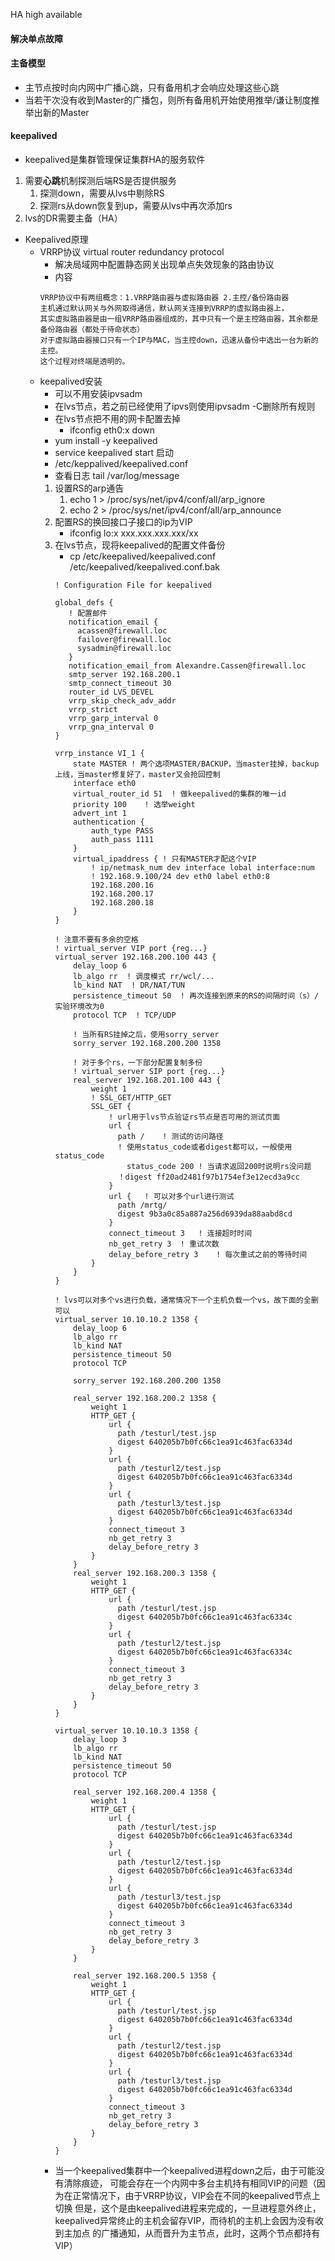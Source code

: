 HA high available
#### 解决单点故障

#### 主备模型
* 主节点按时向内网中广播心跳，只有备用机才会响应处理这些心跳
* 当若干次没有收到Master的广播包，则所有备用机开始使用推举/谦让制度推举出新的Master
#### keepalived
* keepalived是集群管理保证集群HA的服务软件
1. 需要**心跳**机制探测后端RS是否提供服务
    1. 探测down，需要从lvs中剔除RS
    2. 探测rs从down恢复到up，需要从lvs中再次添加rs
2. lvs的DR需要主备（HA）
* Keepalived原理
    * VRRP协议 virtual router redundancy protocol
        * 解决局域网中配置静态网关出现单点失效现象的路由协议
        * 内容
        ```
        VRRP协议中有两组概念：1.VRRP路由器与虚拟路由器 2.主控/备份路由器
        主机通过默认网关与外网取得通信，默认网关连接到VRRP的虚拟路由器上，
        其实虚拟路由器是由一组VRRP路由器组成的，其中只有一个是主控路由器，其余都是备份路由器（都处于待命状态）
        对于虚拟路由器接口只有一个IP与MAC，当主控down，迅速从备份中选出一台为新的主控。
        这个过程对终端是透明的。
        ```
    * keepalived安装
        * 可以不用安装ipvsadm
        * 在lvs节点，若之前已经使用了ipvs则使用ipvsadm -C删除所有规则
        * 在lvs节点把不用的网卡配置去掉
            * ifconfig eth0:x down
        * yum install -y keepalived
        * service keepalived start 启动
        * /etc/keppalived/keepalived.conf
        * 查看日志 tail /var/log/message
        1. 设置RS的arp通告
            1. echo 1 > /proc/sys/net/ipv4/conf/all/arp_ignore
            2. echo 2 > /proc/sys/net/ipv4/conf/all/arp_announce
        2. 配置RS的换回接口子接口的ip为VIP
            * ifconfig lo:x xxx.xxx.xxx.xxx/xx
        3. 在lvs节点，现将keepalived的配置文件备份
            * cp /etc/keepalived/keepalived.conf /etc/keepalived/keepalived.conf.bak
            ```
            ! Configuration File for keepalived
            
            global_defs {
               ! 配置邮件
               notification_email {
                 acassen@firewall.loc
                 failover@firewall.loc
                 sysadmin@firewall.loc
               }
               notification_email_from Alexandre.Cassen@firewall.loc
               smtp_server 192.168.200.1
               smtp_connect_timeout 30
               router_id LVS_DEVEL
               vrrp_skip_check_adv_addr
               vrrp_strict
               vrrp_garp_interval 0
               vrrp_gna_interval 0
            }
            
            vrrp_instance VI_1 {
                state MASTER ! 两个选项MASTER/BACKUP，当master挂掉，backup上线，当master修复好了，master又会抢回控制
                interface eth0
                virtual_router_id 51  ! 做keepalived的集群的唯一id
                priority 100    ! 选举weight
                advert_int 1
                authentication {
                    auth_type PASS
                    auth_pass 1111
                }
                virtual_ipaddress { ! 只有MASTER才配这个VIP
                    ! ip/netmask_num dev interface lobal interface:num
                    ! 192.168.9.100/24 dev eth0 label eth0:8
                    192.168.200.16
                    192.168.200.17
                    192.168.200.18
                }
            }
            
            ! 注意不要有多余的空格
            ! virtual_server VIP port {reg...}
            virtual_server 192.168.200.100 443 {
                delay_loop 6
                lb_algo rr  ! 调度模式 rr/wcl/...
                lb_kind NAT  ! DR/NAT/TUN
                persistence_timeout 50  ! 再次连接到原来的RS的间隔时间（s）/实验环境改为0
                protocol TCP  ! TCP/UDP
                
                ! 当所有RS挂掉之后，使用sorry_server     
                sorry_server 192.168.200.200 1358
                
                ! 对于多个rs，一下部分配置复制多份
                ! virtual_server SIP port {reg...}
                real_server 192.168.201.100 443 {
                    weight 1
                    ! SSL_GET/HTTP_GET
                    SSL_GET {
                        ! url用于lvs节点验证rs节点是否可用的测试页面
                        url {
                          path /    ! 测试的访问路径
                          ! 使用status_code或者digest都可以，一般使用status_code
                            status_code 200 ! 当请求返回200时说明rs没问题
                          ！digest ff20ad2481f97b1754ef3e12ecd3a9cc
                        }
                        url {   ! 可以对多个url进行测试
                          path /mrtg/
                          digest 9b3a0c85a887a256d6939da88aabd8cd
                        }
                        connect_timeout 3   ! 连接超时时间
                        nb_get_retry 3  ! 重试次数
                        delay_before_retry 3    ! 每次重试之前的等待时间
                    }
                }
            }
            
            ! lvs可以对多个vs进行负载，通常情况下一个主机负载一个vs，故下面的全删可以
            virtual_server 10.10.10.2 1358 {
                delay_loop 6
                lb_algo rr
                lb_kind NAT
                persistence_timeout 50
                protocol TCP
            
                sorry_server 192.168.200.200 1358
            
                real_server 192.168.200.2 1358 {
                    weight 1
                    HTTP_GET {
                        url {
                          path /testurl/test.jsp
                          digest 640205b7b0fc66c1ea91c463fac6334d
                        }
                        url {
                          path /testurl2/test.jsp
                          digest 640205b7b0fc66c1ea91c463fac6334d
                        }
                        url {
                          path /testurl3/test.jsp
                          digest 640205b7b0fc66c1ea91c463fac6334d
                        }
                        connect_timeout 3
                        nb_get_retry 3
                        delay_before_retry 3
                    }
                }
                real_server 192.168.200.3 1358 {
                    weight 1
                    HTTP_GET {
                        url {
                          path /testurl/test.jsp
                          digest 640205b7b0fc66c1ea91c463fac6334c
                        }
                        url {
                          path /testurl2/test.jsp
                          digest 640205b7b0fc66c1ea91c463fac6334c
                        }
                        connect_timeout 3
                        nb_get_retry 3
                        delay_before_retry 3
                    }
                }
            }
            
            virtual_server 10.10.10.3 1358 {
                delay_loop 3
                lb_algo rr
                lb_kind NAT
                persistence_timeout 50
                protocol TCP
            
                real_server 192.168.200.4 1358 {
                    weight 1
                    HTTP_GET {
                        url {
                          path /testurl/test.jsp
                          digest 640205b7b0fc66c1ea91c463fac6334d
                        }
                        url {
                          path /testurl2/test.jsp
                          digest 640205b7b0fc66c1ea91c463fac6334d
                        }
                        url {
                          path /testurl3/test.jsp
                          digest 640205b7b0fc66c1ea91c463fac6334d
                        }
                        connect_timeout 3
                        nb_get_retry 3
                        delay_before_retry 3
                    }
                }
            
                real_server 192.168.200.5 1358 {
                    weight 1
                    HTTP_GET {
                        url {
                          path /testurl/test.jsp
                          digest 640205b7b0fc66c1ea91c463fac6334d
                        }
                        url {
                          path /testurl2/test.jsp
                          digest 640205b7b0fc66c1ea91c463fac6334d
                        }
                        url {
                          path /testurl3/test.jsp
                          digest 640205b7b0fc66c1ea91c463fac6334d
                        }
                        connect_timeout 3
                        nb_get_retry 3
                        delay_before_retry 3
                    }
                }
            }

            ```
        * 当一个keepalived集群中一个keepalived进程down之后，由于可能没有清除痕迹，
            可能会存在一个内网中多台主机持有相同VIP的问题（因为在正常情况下，由于VRRP协议，VIP会在不同的keepalived节点上切换
            但是，这个是由keepalived进程来完成的，一旦进程意外终止，keepalived异常终止的主机会留存VIP，而待机的主机上会因为没有收到主加点
            的广播通知，从而晋升为主节点，此时，这两个节点都持有VIP）